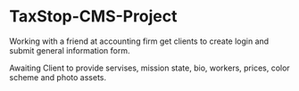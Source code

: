 # TaxStop-CMS-Project


Working with a friend at accounting firm get clients to create login and submit general information form.

Awaiting Client to provide servises, mission state, bio, workers, prices, color scheme and photo assets.
